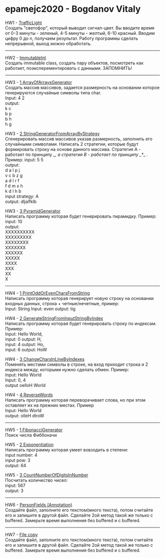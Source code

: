 # epamejc2020 - Bogdanov Vitaly
HW1 - [TrafficLight](https://github.com/VLDRospuskov/epamejc2020/tree/Vitaly_Bogdanov/com.epamejc.lessons/src/main/homeworks/java/hw1)  
Создать "светофор", который выводит сигнал-цвет. Вы вводите время от 0-3 минуты - зеленый,
4-5 минуты - желтый, 6-10 красный. Вводим цифру 0 до n, получаем результат. Работу программы
сделать непрерывной, выход можно обработать.
***
HW2  - [ImmutableInt](https://github.com/VLDRospuskov/epamejc2020/tree/Vitaly_Bogdanov/com.epamejc.lessons/src/main/homeworks/java/hw2/)  
Создать immutable class, создать пару объектов, посмотреть как работает, поэксперементировать с данными. ЗАПОМНИТЬ!
***  
HW3  - [1 ArrayOfArraysGenerator](https://github.com/VLDRospuskov/epamejc2020/tree/Vitaly_Bogdanov/com.epamejc.lessons/src/main/homeworks/java/hw3/arrays_1)  
Создать массив массивов, задается размерность на основании которое генерируются случайные символы типа char.  
Input: 4 2  
output:  
k c   
b p  
b h  
h g  

HW3  - [2 StringGeneratorFromArrayByStrategy](https://github.com/VLDRospuskov/epamejc2020/tree/Vitaly_Bogdanov/com.epamejc.lessons/src/main/homeworks/java/hw3/arrays_2)  
Сгенерировать массив массивов указав размерность, заполнить его случайными символами. Написать 2 стратегии, которые будут формировать строку на основе данного массива. Стратегия А - работает по принципу *_*_*, а стратегия B - работает по принципу _*_*_ .   Пример:
input: 5 5  
output:  
d a l p j   
v c b z g  
a d l r f  
f d m x h  
k d l h b  
input strategy: A  
output: dljalfklb  
  
HW3  - [3 PyramidGenerator](https://github.com/VLDRospuskov/epamejc2020/tree/Vitaly_Bogdanov/com.epamejc.lessons/src/main/homeworks/java/hw3/arrays_3)  
Написать программу которая будет генерировать пирамидку. Пример:  
input: 10  
output:  
XXXXXXXXXX  
XXXXXXXXX  
XXXXXXXX  
XXXXXXX  
XXXXXX  
XXXXX  
XXXX  
XXX  
XX  
X  

***  
HW4  - [1 PrintOddOrEvenCharsFromString](https://github.com/VLDRospuskov/epamejc2020/tree/Vitaly_Bogdanov/com.epamejc.lessons/src/main/homeworks/java/hw4/strings_1)  
Написать программу которая генерирует новую строку на основании входных данных, строка + четные/нечетные, пример:  
Input: String        Input: even        output: tig

HW4  - [2 GenerateStringFromInputStringByIndex](https://github.com/VLDRospuskov/epamejc2020/tree/Vitaly_Bogdanov/com.epamejc.lessons/src/main/homeworks/java/hw4/strings_2)  
Написать программу которая будет генерировать строку по индексам. Пример:  
Input: Hello World,      
input: 0  output: H,  
input: 4  output: Ho,  
input: 6 output: HoW  

HW4  - [3 ChangeCharsInLineByIndexes](https://github.com/VLDRospuskov/epamejc2020/tree/Vitaly_Bogdanov/com.epamejc.lessons/src/main/homeworks/java/hw4/strings_3)  
Поменять местами символы в строке, на вход приходит строка и 2 индекса между, которыми нужно сделать обмен. Пример:  
Input: Hello World  
Input: 0, 4  
output oelloH World  
  
HW4  - [4 ReverseWords](https://github.com/VLDRospuskov/epamejc2020/tree/Vitaly_Bogdanov/com.epamejc.lessons/src/main/homeworks/java/hw4/strings_4)  
Написать программу которая переворачивает слова, но при этом оставляет их на прежних местах. Пример  
Input: Hello World  
output: olleH dlroW  

***  
HW5  - [1 FibonacciGenerator](https://github.com/VLDRospuskov/epamejc2020/tree/Vitaly_Bogdanov/com.epamejc.lessons/src/main/homeworks/java/hw5/recursion_1)  
Поиск числа Фиббоначи
  
HW5  - [2 Exponentiation](https://github.com/VLDRospuskov/epamejc2020/tree/Vitaly_Bogdanov/com.epamejc.lessons/src/main/homeworks/java/hw5/recursion_2)  
Написать программу которая умеет вовзодить в степени:  
input number: 4  
input pow: 3  
output: 64  
  
HW5  - [3 CountNumberOfDigitsInNumber](https://github.com/VLDRospuskov/epamejc2020/tree/Vitaly_Bogdanov/com.epamejc.lessons/src/main/homeworks/java/hw5/recursion_3)  
Посчитать количество чисел:  
input: 567  
output: 3  
  
***
HW6  - [PersonFields (Annotation)](https://github.com/VLDRospuskov/epamejc2020/tree/Vitaly_Bogdanov/com.epamejc.lessons/src/main/homeworks/java/hw6)  
Создайте файл, заполните его текстом(много текста), потом считайте его и запишите в другой файл. Сделайте 2ой метод такой же  только с buffered. Замерьте время выполнения без buffered и c buffered.  
***
HW7  - [File copy](https://github.com/VLDRospuskov/epamejc2020/tree/Vitaly_Bogdanov/com.epamejc.lessons/src/main/homeworks/java/hw7)  
Создайте файл, заполните его текстом(много текста), потом считайте его и запишите в другой файл. Сделайте 2ой метод такой же  только с buffered. Замерьте время выполнения без buffered и c buffered.
 